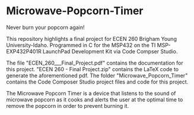 # Microwave-Popcorn-Timer
Never burn your popcorn again!

This repository highlights a final project for ECEN 260 Brigham Young University-Idaho.
Programmed in C for the MSP432 on the TI MSP-EXP432P401R LaunchPad Development Kit via Code Compser Studio.

The file "ECEN_260___Final_Project.pdf" contains the documentation for this project.
"ECEN 260 - Final Project.zip" contains the LaTeX code to generate the aforementioned pdf.
The folder "Microwave_Popcorn_Timer" contains the Code Composer Studio project files and code for this project.

The Microwave Popcorn Timer is a device that listens to the sound of microwave popcorn as it cooks and alerts the user at the optimal time to remove the popcorn in order to prevent burning it.
